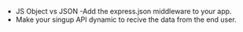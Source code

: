- JS Object vs JSON
-Add the express.json middleware to your app.
- Make your singup API dynamic to recive the data from the end user.